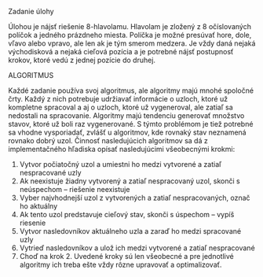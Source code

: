 Zadanie úlohy 

Úlohou je nájsť riešenie 8-hlavolamu. Hlavolam je zložený z 8 očíslovaných políčok a jedného prázdneho miesta. Políčka je možné presúvať hore, dole, vľavo alebo vpravo, ale len ak je tým smerom medzera. Je vždy daná nejaká východisková a nejaká cieľová pozícia a je potrebné nájsť postupnosť krokov, ktoré vedú z jednej pozície do druhej.


ALGORITMUS

Každé zadanie používa svoj algoritmus, ale algoritmy majú mnohé spoločné črty. Každý z nich potrebuje udržiavať informácie o uzloch, ktoré už kompletne spracoval a aj o uzloch, ktoré už vygeneroval, ale zatiaľ sa nedostali na spracovanie. Algoritmy majú tendenciu generovať množstvo stavov, ktoré už boli raz vygenerované. S týmto problémom je tiež potrebné sa vhodne vysporiadať, zvlášť u algoritmov, kde rovnaký stav neznamená rovnako dobrý uzol.
Činnosť nasledujúcich algoritmov sa dá z implementačného hľadiska opísať nasledujúcimi všeobecnými krokmi:
1.	Vytvor počiatočný uzol a umiestni ho medzi vytvorené a zatiaľ nespracované uzly
2.	Ak neexistuje žiadny vytvorený a zatiaľ nespracovaný uzol, skonči s neúspechom – riešenie neexistuje
3.	Vyber najvhodnejší uzol z vytvorených a zatiaľ nespracovaných, označ ho aktuálny
4.	Ak tento uzol predstavuje cieľový stav, skonči s úspechom – vypíš riesenie
5.	Vytvor nasledovníkov aktuálneho uzla a zaraď ho medzi spracované uzly
6.	Vytrieď nasledovníkov a ulož ich medzi vytvorené a zatiaľ nespracované
7.	Choď na krok 2.
Uvedené kroky sú len všeobecné a pre jednotlivé algoritmy ich treba ešte vždy rôzne upravovať a optimalizovať.
